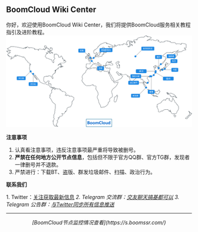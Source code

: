 ##  BoomCloud Wiki Center
你好，欢迎使用BoomCloud Wiki Center，我们将提供BoomCloud服务相关教程指引及进阶教程。
![](/assets/map.svg)

**注意事项**
1. 认真看注意事项，违反注意事项最严重将导致被删号。
2. **严禁在任何地方公开节点信息**，包括但不限于官方QQ群、官方TG群，发现者一律删号并不退款。
3. 严禁进行：下载BT、盗版、群发垃圾邮件、扫描、政治行为。

**联系我们**

<i class="fa fa-twitter" aria-hidden="true"></i>1. Twitter：[关注获取最新信息](https://twitter.com/BoomCloud_)
<i class="icon-group icon-x">2. Telegram 交流群：[交友聊天搞基都可以](https://t.me/boomcloud)
<i class="icon-group icon-x">3. Telegram 公告群：[与Twitter同步所有信息推送](https://t.me/boomNotice)

---

<center>[BoomCloud节点监控情况查看](https://s.boomssr.com/)</center>